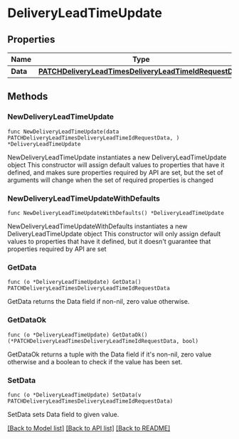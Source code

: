 # DeliveryLeadTimeUpdate

## Properties

Name | Type | Description | Notes
------------ | ------------- | ------------- | -------------
**Data** | [**PATCHDeliveryLeadTimesDeliveryLeadTimeIdRequestData**](PATCHDeliveryLeadTimesDeliveryLeadTimeIdRequestData.md) |  | 

## Methods

### NewDeliveryLeadTimeUpdate

`func NewDeliveryLeadTimeUpdate(data PATCHDeliveryLeadTimesDeliveryLeadTimeIdRequestData, ) *DeliveryLeadTimeUpdate`

NewDeliveryLeadTimeUpdate instantiates a new DeliveryLeadTimeUpdate object
This constructor will assign default values to properties that have it defined,
and makes sure properties required by API are set, but the set of arguments
will change when the set of required properties is changed

### NewDeliveryLeadTimeUpdateWithDefaults

`func NewDeliveryLeadTimeUpdateWithDefaults() *DeliveryLeadTimeUpdate`

NewDeliveryLeadTimeUpdateWithDefaults instantiates a new DeliveryLeadTimeUpdate object
This constructor will only assign default values to properties that have it defined,
but it doesn't guarantee that properties required by API are set

### GetData

`func (o *DeliveryLeadTimeUpdate) GetData() PATCHDeliveryLeadTimesDeliveryLeadTimeIdRequestData`

GetData returns the Data field if non-nil, zero value otherwise.

### GetDataOk

`func (o *DeliveryLeadTimeUpdate) GetDataOk() (*PATCHDeliveryLeadTimesDeliveryLeadTimeIdRequestData, bool)`

GetDataOk returns a tuple with the Data field if it's non-nil, zero value otherwise
and a boolean to check if the value has been set.

### SetData

`func (o *DeliveryLeadTimeUpdate) SetData(v PATCHDeliveryLeadTimesDeliveryLeadTimeIdRequestData)`

SetData sets Data field to given value.



[[Back to Model list]](../README.md#documentation-for-models) [[Back to API list]](../README.md#documentation-for-api-endpoints) [[Back to README]](../README.md)


